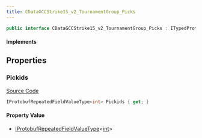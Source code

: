 ```yaml
---
title: CDataGCCStrike15_v2_TournamentGroup_Picks
---
```


```csharp
public interface CDataGCCStrike15_v2_TournamentGroup_Picks : ITypedProtobuf<CDataGCCStrike15_v2_TournamentGroup_Picks>, INativeHandle
```

#### Implements

## Properties

### Pickids

[Source Code](https://github.com/swiftly-solution/swiftlys2/blob/beta/managed/src/SwiftlyS2.Generated/Protobufs/Interfaces/CDataGCCStrike15_v2_TournamentGroup_Picks.cs#L13)

```csharp
IProtobufRepeatedFieldValueType<int> Pickids { get; }
```

#### Property Value

- [IProtobufRepeatedFieldValueType](/docs/api/shared/netmessages/iprotobufrepeatedfieldvaluetype-1)<[int](https://learn.microsoft.com/dotnet/api/system.int32)>

